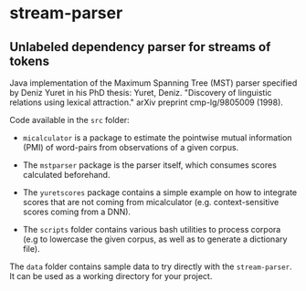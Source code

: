 # stream-parser
## Unlabeled dependency parser for streams of tokens

Java implementation of the Maximum Spanning Tree (MST) parser specified by Deniz Yuret in his PhD thesis:
Yuret, Deniz. "Discovery of linguistic relations using lexical attraction." arXiv preprint cmp-lg/9805009 (1998).

Code available in the `src` folder:

+ `micalculator` is a package to estimate the pointwise mutual information (PMI) of word-pairs from observations 
of a given corpus.

+ The `mstparser` package is the parser itself, which consumes scores calculated beforehand.

+ The `yuretscores` package contains a simple example on how to integrate scores that are not coming from
micalculator (e.g. context-sensitive scores coming from a DNN).

+ The `scripts` folder contains various bash utilities to process corpora (e.g to lowercase the given corpus, as well as
 to generate a dictionary file).
 
The `data` folder contains sample data to try directly with the `stream-parser`. 
It can be used as a working directory for your project.
